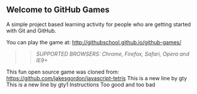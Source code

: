 ## Welcome to GitHub Games

A simple project based learning activity for people who are getting started with Git and GitHub.

You can play the game at: http://githubschool.github.io/github-games/

>> _*SUPPORTED BROWSERS*: Chrome, Firefox, Safari, Opera and IE9+_

This fun open source game was cloned from: https://github.com/jakesgordon/javascript-tetris
This is  a new line by gty
This is  a new line by gty1
Instructions 
Too good and too bad
